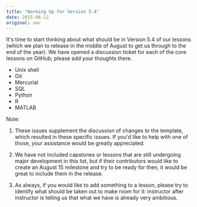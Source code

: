 ```yaml
---
title: "Warming Up for Version 5.4"
date: 2015-06-12
original: swc
---
```

<p>
  It's time to start thinking about what should be in Version 5.4 of our lessons
  (which we plan to release in the middle of August to get us through to the end of the year).
  We have opened a discussion ticket for each of the core lessons on GitHub;
  please add your thoughts there.
</p>
<ul>
  <li>Unix shell</li>
  <li>Git</li>
  <li>Mercurial</li>
  <li>SQL</li>
  <li>Python</li>
  <li>R</li>
  <li>MATLAB</li>
</ul>
<p>
  Note:
</p>
<ol>
  <li>
    <p>
      These issues supplement the discussion of
      changes to the template,
      which resulted in
      these specific issues.
      If you'd like to help with one of those,
      your assistance would be greatly appreciated.
    </p>
  </li>
  <li>
    <p>
      We have not included capstones or lessons that are still undergoing major development in this list,
      but if their contributors would like to create an August 15 milestone and try to be ready for then,
      it would be great to include them in the release.
    </p>
  </li>
  <li>
    <p>
      As always,
      if you would like to add something to a lesson,
      please try to identify what should be taken out to make room for it:
      instructor after instructor is telling us that
      what we have is already very ambitious.
    </p>
  </li>
</ol>
